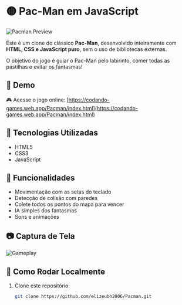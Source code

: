 # 🟡 Pac-Man em JavaScript

![Pacman Preview](https://codando-games.web.app/img/trending/trend-4.jpg)

Este é um clone do clássico **Pac-Man**, desenvolvido inteiramente com **HTML, CSS e JavaScript puro**, sem o uso de bibliotecas externas.

O objetivo do jogo é guiar o Pac-Man pelo labirinto, comer todas as pastilhas e evitar os fantasmas!

## 🔗 Demo

🎮 Acesse o jogo online: [https://codando-games.web.app/Pacman/index.html](https://codando-games.web.app/Pacman/index.html)

## 📂 Tecnologias Utilizadas

- HTML5
- CSS3
- JavaScript

## 🚀 Funcionalidades

- Movimentação com as setas do teclado
- Detecção de colisão com paredes
- Colete todos os pontos do mapa para vencer
- IA simples dos fantasmas
- Sons e animações

## 📷 Captura de Tela

![Gameplay](https://codando-games.web.app/img/trending/trend-4.jpg)

## 🧠 Como Rodar Localmente

1. Clone este repositório:
   ```bash
   git clone https://github.com/elizeubh2006/Pacman.git
